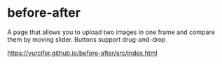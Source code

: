 # before-after
A page that allows you to upload two images in one frame and compare them by moving slider. Buttons support drug-and-drop

https://yurcifer.github.io/before-after/src/index.html
